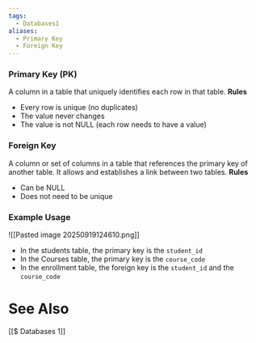 ```yaml
---
tags:
  - Databases1
aliases:
  - Primary Key
  - Foreign Key
---
```

### Primary Key (PK)
A column in a table that uniquely identifies each row in that table.
**Rules**
- Every row is unique (no duplicates)
- The value never changes
- The value is not NULL (each row needs to have a value)

### Foreign Key
A column or set of columns in a table that references the primary key of another table. It allows and establishes a link between two tables.
**Rules**
- Can be NULL
- Does not need to be unique

### Example Usage

![[Pasted image 20250919124610.png]]

- In the students table, the primary key is the `student_id`
- In the Courses table, the primary key is the `course_code`
- In the enrollment table, the foreign key is the `student_id` and the `course_code`
# See Also
[[$ Databases 1]]
